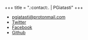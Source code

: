 +++
title = ".:contact:. | PGiatasti"
+++

* [pgiatasti@protonmail.com](mailto:pgiatasti@protonmail.com)
* [Twitter](https://twitter.com/pgiatasti)
* [Facebook](https://www.facebook.com/pgiatasti)
* [Github](https://github.com/pgiatasti)

